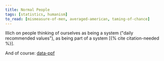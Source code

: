 ```yaml
---
title: Normal People
tags: [statistics, humanism]
to_read: [mismeasure-of-men, averaged-american, taming-of-chance]
---
```


Illich on people thinking of ourselves as being a system ("daily recommended
values"), as being part of a system [{% cite citation-needed %}].

And of course:
[data-ppf](https://github.com/data-ppf/data-ppf.github.io/wiki/Syllabus)